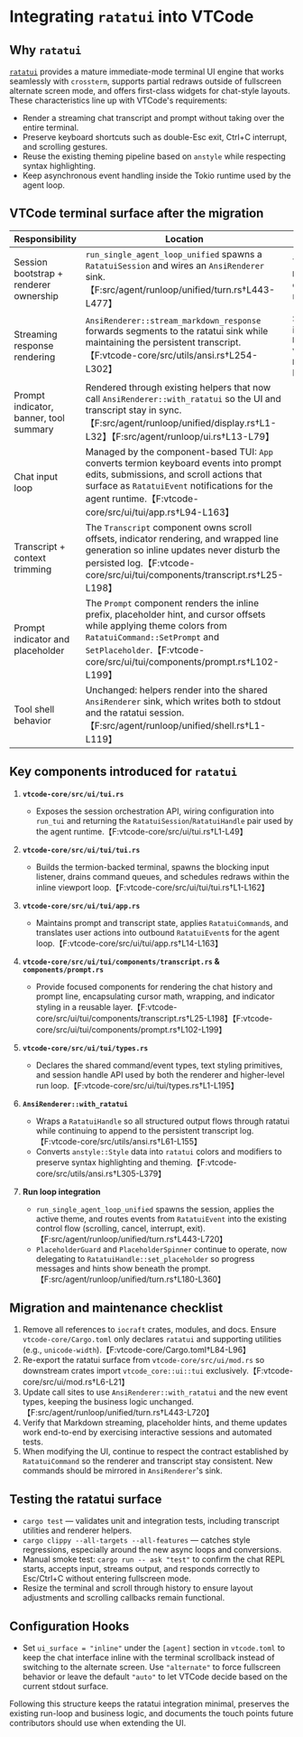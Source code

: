 # Integrating `ratatui` into VTCode

## Why `ratatui`

[`ratatui`](https://ratatui.rs) provides a mature immediate-mode terminal UI engine that works
seamlessly with `crossterm`, supports partial redraws outside of fullscreen alternate screen mode,
and offers first-class widgets for chat-style layouts. These characteristics line up with VTCode's
requirements:

- Render a streaming chat transcript and prompt without taking over the entire terminal.
- Preserve keyboard shortcuts such as double-Esc exit, Ctrl+C interrupt, and scrolling gestures.
- Reuse the existing theming pipeline based on `anstyle` while respecting syntax highlighting.
- Keep asynchronous event handling inside the Tokio runtime used by the agent loop.

## VTCode terminal surface after the migration

| Responsibility | Location | Notes |
| --- | --- | --- |
| Session bootstrap + renderer ownership | `run_single_agent_loop_unified` spawns a `RatatuiSession` and wires an `AnsiRenderer` sink.【F:src/agent/runloop/unified/turn.rs†L443-L477】 | The session exposes a `RatatuiHandle` for output commands and an event receiver for user input. |
| Streaming response rendering | `AnsiRenderer::stream_markdown_response` forwards segments to the ratatui sink while maintaining the persistent transcript.【F:vtcode-core/src/utils/ansi.rs†L254-L302】 | Streaming replacements are issued through `RatatuiCommand::ReplaceLast` with an explicit `RatatuiMessageKind` so each block retains its styling. |
| Prompt indicator, banner, tool summary | Rendered through existing helpers that now call `AnsiRenderer::with_ratatui` so the UI and transcript stay in sync.【F:src/agent/runloop/unified/display.rs†L1-L32】【F:src/agent/runloop/ui.rs†L13-L79】 |
| Chat input loop | Managed by the component-based TUI: `App` converts termion keyboard events into prompt edits, submissions, and scroll actions that surface as `RatatuiEvent` notifications for the agent runtime.【F:vtcode-core/src/ui/tui/app.rs†L94-L163】 |
| Transcript + context trimming | The `Transcript` component owns scroll offsets, indicator rendering, and wrapped line generation so inline updates never disturb the persisted log.【F:vtcode-core/src/ui/tui/components/transcript.rs†L25-L198】 |
| Prompt indicator and placeholder | The `Prompt` component renders the inline prefix, placeholder hint, and cursor offsets while applying theme colors from `RatatuiCommand::SetPrompt` and `SetPlaceholder`.【F:vtcode-core/src/ui/tui/components/prompt.rs†L102-L199】 |
| Tool shell behavior | Unchanged: helpers render into the shared `AnsiRenderer` sink, which writes both to stdout and the ratatui session.【F:src/agent/runloop/unified/shell.rs†L1-L119】 |

## Key components introduced for `ratatui`

1. **`vtcode-core/src/ui/tui.rs`**
   - Exposes the session orchestration API, wiring configuration into `run_tui` and returning the `RatatuiSession`/`RatatuiHandle` pair used by the agent runtime.【F:vtcode-core/src/ui/tui.rs†L1-L49】

2. **`vtcode-core/src/ui/tui/tui.rs`**
   - Builds the termion-backed terminal, spawns the blocking input listener, drains command queues, and schedules redraws within the inline viewport loop.【F:vtcode-core/src/ui/tui/tui.rs†L1-L162】

3. **`vtcode-core/src/ui/tui/app.rs`**
   - Maintains prompt and transcript state, applies `RatatuiCommand`s, and translates user actions into outbound `RatatuiEvent`s for the agent loop.【F:vtcode-core/src/ui/tui/app.rs†L14-L163】

4. **`vtcode-core/src/ui/tui/components/transcript.rs` & `components/prompt.rs`**
   - Provide focused components for rendering the chat history and prompt line, encapsulating cursor math, wrapping, and indicator styling in a reusable layer.【F:vtcode-core/src/ui/tui/components/transcript.rs†L25-L198】【F:vtcode-core/src/ui/tui/components/prompt.rs†L102-L199】

5. **`vtcode-core/src/ui/tui/types.rs`**
   - Declares the shared command/event types, text styling primitives, and session handle API used by both the renderer and higher-level run loop.【F:vtcode-core/src/ui/tui/types.rs†L1-L195】

6. **`AnsiRenderer::with_ratatui`**
   - Wraps a `RatatuiHandle` so all structured output flows through ratatui while continuing to append
     to the persistent transcript log.【F:vtcode-core/src/utils/ansi.rs†L61-L155】
   - Converts `anstyle::Style` data into `ratatui` colors and modifiers to preserve syntax
     highlighting and theming.【F:vtcode-core/src/utils/ansi.rs†L305-L379】

6. **Run loop integration**
   - `run_single_agent_loop_unified` spawns the session, applies the active theme, and routes events
     from `RatatuiEvent` into the existing control flow (scrolling, cancel, interrupt, exit).【F:src/agent/runloop/unified/turn.rs†L443-L720】
   - `PlaceholderGuard` and `PlaceholderSpinner` continue to operate, now delegating to
     `RatatuiHandle::set_placeholder` so progress messages and hints show beneath the prompt.【F:src/agent/runloop/unified/turn.rs†L180-L360】

## Migration and maintenance checklist

1. Remove all references to `iocraft` crates, modules, and docs. Ensure `vtcode-core/Cargo.toml`
   only declares `ratatui` and supporting utilities (e.g., `unicode-width`).【F:vtcode-core/Cargo.toml†L84-L96】
2. Re-export the ratatui surface from `vtcode-core/src/ui/mod.rs` so downstream crates import
   `vtcode_core::ui::tui` exclusively.【F:vtcode-core/src/ui/mod.rs†L6-L21】
3. Update call sites to use `AnsiRenderer::with_ratatui` and the new event types, keeping the business
   logic unchanged.【F:src/agent/runloop/unified/turn.rs†L443-L720】
4. Verify that Markdown streaming, placeholder hints, and theme updates work end-to-end by exercising
   interactive sessions and automated tests.
5. When modifying the UI, continue to respect the contract established by `RatatuiCommand` so the
   renderer and transcript stay consistent. New commands should be mirrored in `AnsiRenderer`'s sink.

## Testing the ratatui surface

- `cargo test` — validates unit and integration tests, including transcript utilities and renderer
  helpers.
- `cargo clippy --all-targets --all-features` — catches style regressions, especially around the new
  async loops and conversions.
- Manual smoke test: `cargo run -- ask "test"` to confirm the chat REPL starts, accepts input, streams
  output, and responds correctly to Esc/Ctrl+C without entering fullscreen mode.
- Resize the terminal and scroll through history to ensure layout adjustments and scrolling callbacks
  remain functional.

## Configuration Hooks

- Set `ui_surface = "inline"` under the `[agent]` section in `vtcode.toml` to keep the chat interface
  inline with the terminal scrollback instead of switching to the alternate screen. Use `"alternate"`
  to force fullscreen behavior or leave the default `"auto"` to let VTCode decide based on the
  current stdout surface.

Following this structure keeps the ratatui integration minimal, preserves the existing run-loop and
business logic, and documents the touch points future contributors should use when extending the UI.
